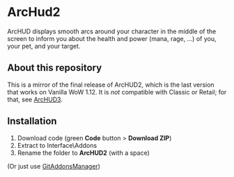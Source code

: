 # ArcHud2

ArcHUD displays smooth arcs around your character in the middle of the screen to inform you about the health and power (mana, rage, ...) of you, your pet, and your target.

## About this repository

This is a mirror of the final release of ArcHUD2, which is the last version that works on Vanilla WoW 1.12. It is *not* compatible with Classic or Retail; for that, see [ArcHUD3](https://github.com/nyyr/ArcHUD3).

## Installation
1. Download code (green **Code** button > **Download ZIP**)
2. Extract to Interface\Addons
3. Rename the folder to **ArcHUD2** (with a space)

(Or just use [GitAddonsManager](https://woblight.gitlab.io/overview/gitaddonsmanager/))

